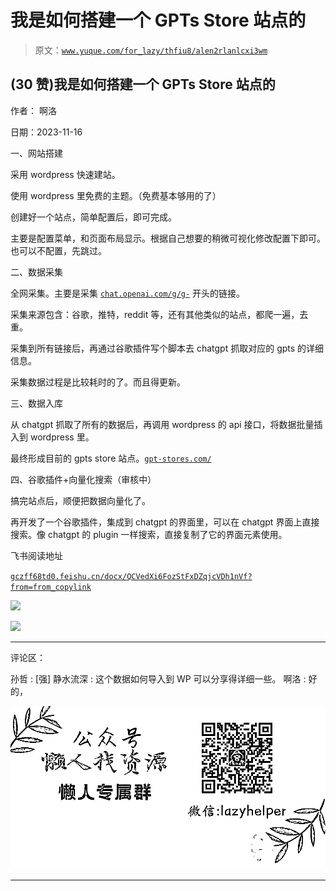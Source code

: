 # 我是如何搭建一个 GPTs Store 站点的

> 原文：[`www.yuque.com/for_lazy/thfiu8/alen2rlanlcxi3wm`](https://www.yuque.com/for_lazy/thfiu8/alen2rlanlcxi3wm)

## (30 赞)我是如何搭建一个 GPTs Store 站点的

作者： 啊洛

日期：2023-11-16

一、网站搭建

采用 wordpress 快速建站。

使用 wordpress 里免费的主题。（免费基本够用的了）

创建好一个站点，简单配置后，即可完成。

主要是配置菜单，和页面布局显示。根据自己想要的稍微可视化修改配置下即可。也可以不配置，先跳过。

二、数据采集

全网采集。主要是采集 [`chat.openai.com/g/g-`](https://chat.openai.com/g/g-) 开头的链接。

采集来源包含：谷歌，推特，reddit 等，还有其他类似的站点，都爬一遍，去重。

采集到所有链接后，再通过谷歌插件写个脚本去 chatgpt 抓取对应的 gpts 的详细信息。

采集数据过程是比较耗时的了。而且得更新。

三、数据入库

从 chatgpt 抓取了所有的数据后，再调用 wordpress 的 api 接口，将数据批量插入到 wordpress 里。

最终形成目前的 gpts store 站点。[`gpt-stores.com/`](https://gpt-stores.com)

四、谷歌插件+向量化搜索（审核中）

搞完站点后，顺便把数据向量化了。

再开发了一个谷歌插件，集成到 chatgpt 的界面里，可以在 chatgpt 界面上直接搜索。像 chatgpt 的 plugin 一样搜索，直接复制了它的界面元素使用。

飞书阅读地址

[`gczff68td0.feishu.cn/docx/QCVedXi6FozStFxDZqjcVDh1nVf?from=from_copylink`](https://gczff68td0.feishu.cn/docx/QCVedXi6FozStFxDZqjcVDh1nVf?from=from_copylink)

![](img/c4a685a33228ad12fc175fa01e60d51c.png)

![](img/823b646eada9ecd35a2e69e99fafa468.png)

* * *

评论区：

孙哲 : [强]
静水流深 : 这个数据如何导入到 WP 可以分享得详细一些。
啊洛 : 好的，

![](img/1c37d505930596d12a88ab23e11aa07a.png)

* * *